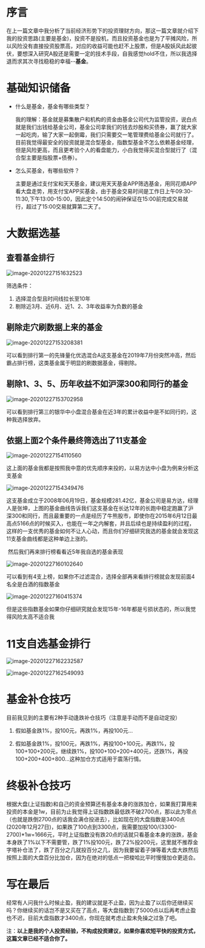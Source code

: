 # 序言

在上一篇文章中我分析了当前经济形势下的投资理财方向，那这一篇文章就介绍下我的投资思路(主要是基金)，投资不是投机，而且投资基金也是为了平摊风险，所以风险没有直接投资股票高，对应的收益可能也赶不上股票，但是A股妖风此起彼伏，要想深入研究A股还是需要一定的技术手段，自我感觉hold不住，所以我选择退而求其次寻找稳稳的幸福--**基金**。

# 基础知识储备

+ 什么是基金，基金有哪些类型？

    我的理解：基金就是募集散户和机构的资金由基金公司代为监管投资，说白点就是我们出钱给基金公司，基金公司拿我们的钱去炒股和买债券，赢了就大家一起吃肉，输了大家一起倒霉，我们只需要交一笔管理费给基金公司就行了。目前我觉得最安全的投资就是混合型基金，指数型基金不怎么依赖基金经理，但是风险更高，而且更考验个人的看盘能力，小白我觉得买混合型就行了（混合型主要是指股票+债券）。

+ 怎么买基金，有哪些软件？

    主要是通过支付宝和天天基金，建议用天天基金APP筛选基金，用同花顺APP看大盘走势，用支付宝APP买基金，由于基金交易时间是工作日上午09:30-11:30,下午13:00-15:00，因此定个14:50的闹钟保证在15:00前完成交易就行，超过了15:00交易就算第二天了。

# 大数据选基

## 查看基金排行

![image-20201227151632523](https://raw.githubusercontent.com/yeguoqiang/PicRemote/master/%E7%BD%91%E5%8A%9B/%E6%99%BA%E6%85%A7%E7%A4%BE%E5%8C%BA-%E5%8D%97%E6%B9%96image-20201227151632523.png)

筛选条件：

1. 选择混合型且时间线拉长至10年
2. 剔除近3月、近6月、近1、2、3年收益率为负数的基金

## 剔除走穴刷数据上来的基金

![image-20201227153208381](https://raw.githubusercontent.com/yeguoqiang/PicRemote/master/%E7%BD%91%E5%8A%9B/%E6%99%BA%E6%85%A7%E7%A4%BE%E5%8C%BA-%E5%8D%97%E6%B9%96image-20201227153208381.png)

可以看到排行第一的先锋量化优选混合A这支基金在2019年7月份突然冲高，然后霸占排行榜，这类基金属于明显的刷数据基金，得剔除。

## 剔除1、3、5、历年收益不如沪深300和同行的基金

![image-20201227153702958](https://raw.githubusercontent.com/yeguoqiang/PicRemote/master/%E7%BD%91%E5%8A%9B/%E6%99%BA%E6%85%A7%E7%A4%BE%E5%8C%BA-%E5%8D%97%E6%B9%96image-20201227153702958.png)

可以看到排行第三的银华中小盘混合基金在近3年的累计收益中是不如同行的，这种我选择放弃。

## 依据上面2个条件最终筛选出了11支基金

![image-20201227154110560](https://raw.githubusercontent.com/yeguoqiang/PicRemote/master/%E7%BD%91%E5%8A%9B/%E6%99%BA%E6%85%A7%E7%A4%BE%E5%8C%BA-%E5%8D%97%E6%B9%96image-20201227154110560.png)

这上面的基金我都是按照我中意的优先顺序来投的，以易方达中小盘为例来分析这支基金

![image-20201227154349476](https://raw.githubusercontent.com/yeguoqiang/PicRemote/master/%E7%BD%91%E5%8A%9B/%E6%99%BA%E6%85%A7%E7%A4%BE%E5%8C%BA-%E5%8D%97%E6%B9%96image-20201227154349476.png)

​	这支基金成立于2008年06月19日，基金规模281.42亿，基金公司是易方达，经理人是张坤，上图的基金曲线告诉我们这支基金在长达12年的长跑中稳定跑赢了沪深300和同行，而且最重要的一点是经历了牛熊股市，即使你在2015年6月12日最高点5166点的时候买入，也能在一年之内解套，并且后续也是持续盈利的过程，这样的一支优秀的基金如何不让人心动，而且你们仔细研究我选的基金就会发现这11支基金曲线都是这种单边上涨的。

​	然后我们再来排行榜看看近5年我自选的基金表现

![image-20201227160102640](https://raw.githubusercontent.com/yeguoqiang/PicRemote/master/%E7%BD%91%E5%8A%9B/%E6%99%BA%E6%85%A7%E7%A4%BE%E5%8C%BA-%E5%8D%97%E6%B9%96image-20201227160102640.png)

可以看到有4支上榜，如果你不过滤混合，选择全部再来看排行榜就会发现前面4名全是白酒的指数基金

![image-20201227160415374](https://github.com/yeguoqiang/PicRemote/blob/master/%E7%BD%91%E5%8A%9B/%E6%99%BA%E6%85%A7%E7%A4%BE%E5%8C%BA-%E5%8D%97%E6%B9%96image-20201227160415374.png?raw=true)

但是这些指数基金如果你仔细研究就会发现15年-16年都是亏损状态的，所以我觉得风险太高不适合我

# 11支自选基金排行

![image-20201227162232587](https://raw.githubusercontent.com/yeguoqiang/PicRemote/master/%E7%BD%91%E5%8A%9B/%E6%99%BA%E6%85%A7%E7%A4%BE%E5%8C%BA-%E5%8D%97%E6%B9%96image-20201227162232587.png)

![image-20201227162549093](https://raw.githubusercontent.com/yeguoqiang/PicRemote/master/%E7%BD%91%E5%8A%9B/%E6%99%BA%E6%85%A7%E7%A4%BE%E5%8C%BA-%E5%8D%97%E6%B9%96image-20201227162549093.png)

# 基金补仓技巧

目前我见到的主要有2种手动逢跌补仓技巧（注意是手动而不是自动定投）

1. 假如基金跌1%，投100元，再跌1%，再投100元...

2. 假如基金跌1%，投100元，再跌1%，再投100+100元，再跌1%，投100+100+200元，继续跌1%，投100+100+200+400元，还跌1%，再投100+200+400+800...这种加仓方式适用于震荡行情。

# 终极补仓技巧

根据大盘(上证指数)和自己的资金预算还有基金本身的涨跌加仓，如果我打算用来投资的本金是1w，目前为止我觉得上证指数跌最低跌不破2700点，那以此为零点（也就是跌倒2700点的话我会满仓投进去），比如现在的大盘指数是3400点(2020年12月27日)，如果跌了100点到3300点，我需要加投100/(3300-2700)*1w=1666元，平时上证指数没有跌20点的话就只看基金本身的涨跌，基金本身跌了1%以下不需要管，跌了1%投100元，跌了2%投200元，这里就不推荐金字塔补仓法了，跌了百分之几就投百分之几，因为我要留着子弹等着大盘大跌然后按照上面的大盘百分比加仓，因为在绝对的低点一把梭哈比平时慢慢加仓更适合。

# 写在最后

经常有人问我什么时候止盈，我的建议就是不止盈，因为止盈了以后你还继续买吗？你继续买的话岂不是又买在了高点，等大盘指数到了5000点以后再考虑止盈也不迟，目前大盘指数才3400点，你现在就考虑止盈未免操之过急了吧。

注：**以上是我的个人投资经验，不构成投资建议，如果你喜欢短平快的投资方式，这篇文章已经不适合你了。**